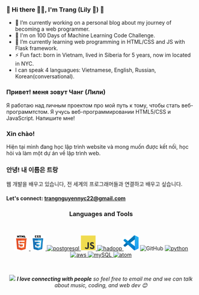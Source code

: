 ### 🌟 Hi there 👋🏼, I'm Trang (Lily 🌷) 🌟

 - 🔭 I’m currently working on a personal blog about my journey of becoming a web programmer.
 - 🌱 I'm on 100 Days of Machine Learning Code Challenge.
 - 🌱 I’m currently learning web programming in HTML/CSS and JS with Flask framework.
 - ⚡ Fun fact: born in Vietnam, lived in Siberia for 5 years, now im located in NYC. 
 - I can speak 4 languagues: Vietnamese, English, Russian, Korean(conversational).

### Привет! меня зовут Чанг (Лили)
Я работаю над личным проектом про мой путь к тому, чтобы стать веб-программтстом. 
Я учусь веб-программировании HTML5/CSS и JavaScript.
Напишите мне!

### Xin chào!
Hiện tại mình đang học lập trình website và mong muốn được kết nối, học hỏi và làm một dự án về lập trình web.


### 안녕! 내 이름은 트랑
웹 개발을 배우고 있습니다, 전 세계의 프로그래머들과 연결하고 배우고 싶습니다. 

#### Let's connect: trangnguyennyc22@gmail.com


<h3 align="center"> Languages and Tools</h3>
</p>
<br />
<p align="center">
<a href="https://www.w3.org/html/" target="_blank"> <img src="https://raw.githubusercontent.com/devicons/devicon/master/icons/html5/html5-original-wordmark.svg" alt="html5" width="40" height="40"/> </a>
<a href="https://www.w3schools.com/css/" target="_blank"> <img src="https://raw.githubusercontent.com/devicons/devicon/master/icons/css3/css3-original-wordmark.svg" alt="css3" width="40" height="40"/> </a>
<a href="https://www.postgresql.org/" target="_blank"> <img src="https://www.vectorlogo.zone/logos/postgresql/postgresql-icon.svg" alt="postgresql" width="40" height="40"/> </a>
<a href="https://developer.mozilla.org/en-US/docs/Web/JavaScript" target="_blank"> <img src="https://raw.githubusercontent.com/devicons/devicon/master/icons/javascript/javascript-original.svg" alt="javascript" width="40" height="40"/> </a>
<a href="https://hadoop.apache.org/" target="_blank"> <img src="https://www.vectorlogo.zone/logos/apache_hadoop/apache_hadoop-icon.svg" alt="hadoop" width="40" height="40"/> </a>
<!--<a href="https://nextjs.org/" target="_blank"> <img src="https://github.com/YuriDevAT/YuriDevAT/blob/main/nextjs.png" alt="nextjs" width="40" height="40"/> </a>-->
<img alt="Visual Studio Code" width="40px" src="https://raw.githubusercontent.com/github/explore/80688e429a7d4ef2fca1e82350fe8e3517d3494d/topics/visual-studio-code/visual-studio-code.png" />
<img alt="GitHub" width="40px" src="https://github.com/YuriDevAT/YuriDevAT/blob/main/github_.png" />
<a href="https://www.python.org/" target="_blank"> <img src="https://www.vectorlogo.zone/logos/python/python-icon.svg" alt="python" width="40" height="40"/> </a>  
<!--<a href="https://www.figma.com/" target="_blank"> <img src="https://www.vectorlogo.zone/logos/figma/figma-icon.svg" alt="figma" width="40" height="40"/> </a>-->
<a href="https://aws.amazon.com/?nc2=h_lg" target="_blank"> <img src="https://www.vectorlogo.zone/logos/amazon_aws/amazon_aws-ar21.svg" alt="aws" width="40" height="40"/> </a>
<a href="https://www.mysql.com/" target="_blank"> <img src="https://www.vectorlogo.zone/logos/mysql/mysql-icon.svg" alt="mySQL" width="40" height="40"/> </a>
<a href="https://atom.io/" target="_blank"> <img src="https://www.vectorlogo.zone/logos/atom_io/atom_io-icon.svg" alt="atom" width="40" height="40"/> </a>
   </p>
<br />
<p align="center">
<img src="https://media.giphy.com/media/LnQjpWaON8nhr21vNW/giphy.gif" width="60"> <em><b>I love connecting with people</b> so feel free to email me and we can talk about music, coding, and web dev 😊<b></b>
</p>
<br />


